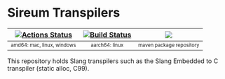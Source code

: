 # Sireum Transpilers

| [![Actions Status](https://github.com/sireum/transpilers/workflows/CI/badge.svg)](https://github.com/sireum/transpilers/actions) | [![Build Status](https://travis-ci.com/sireum/transpilers.svg?branch=master)](https://travis-ci.com/sireum/transpilers) | [![](https://jitpack.io/v/org.sireum/kekinian.svg)](https://jitpack.io/#org.sireum.kekinian/transpilers-c) |
| :---: | :---: | :---: | 
| <sub><sup>amd64: mac, linux, windows</sup></sub> | <sub><sup>aarch64: linux</sup></sub> | <sub><sup>maven package repository</sup></sub> |

This repository holds Slang transpilers such as the Slang Embedded to C transpiler (static alloc, C99).
